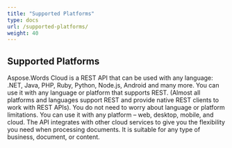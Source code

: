 ```yaml
---
title: "Supported Platforms"
type: docs
url: /supported-platforms/
weight: 40
---
```


## **Supported Platforms**
Aspose.Words Cloud is a REST API that can be used with any language: .NET, Java, PHP, Ruby, Python, Node.js, Android and many more. You can use it with any language or platform that supports REST. (Almost all platforms and languages support REST and provide native REST clients to work with REST APIs). You do not need to worry about language or platform limitations. You can use it with any platform – web, desktop, mobile, and cloud. The API integrates with other cloud services to give you the flexibility you need when processing documents. It is suitable for any type of business, document, or content.
